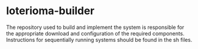 # loterioma-builder
The repository used to build and implement the system is responsible for the appropriate download and configuration of the required components. Instructions for sequentially running systems should be found in the sh files.
